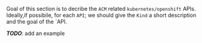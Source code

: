 Goal of this section is to decribe the `ACM` related `kubernetes/openshift` APIs. 
Ideally,if possibile,  for each `API`; we should give the `Kind` a short description and the goal of the `API.


***TODO***: add an example




